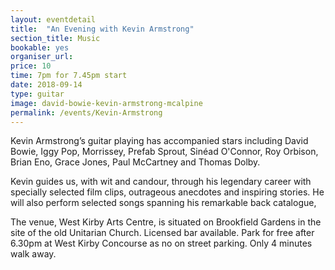 ```yaml
---
layout: eventdetail
title:  "An Evening with Kevin Armstrong"
section_title: Music
bookable: yes
organiser_url:
price: 10
time: 7pm for 7.45pm start
date: 2018-09-14
type: guitar
image: david-bowie-kevin-armstrong-mcalpine
permalink: /events/Kevin-Armstrong
---
```


Kevin Armstrong’s guitar playing has accompanied stars including David Bowie, Iggy Pop, Morrissey, Prefab Sprout, Sinéad O'Connor, Roy Orbison, Brian Eno, Grace Jones, Paul McCartney and Thomas Dolby.

Kevin guides us, with wit and candour, through his legendary career with specially selected film clips, outrageous anecdotes and inspiring stories. He will also perform selected songs spanning his remarkable back catalogue,

The venue, West Kirby Arts Centre, is situated on Brookfield Gardens in the site of the old Unitarian Church. Licensed bar available. Park for free after 6.30pm at West Kirby Concourse as no on street parking. Only 4 minutes walk away.
